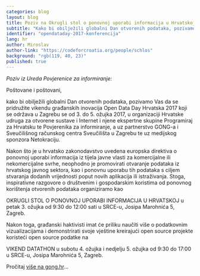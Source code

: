 ```yaml
---
categories: blog
layout: blog
title: Poziv na Okrugli stol o ponovnoj uporabi informacija u Hrvatskoj
subtitle: "Kako bi obilježili globalni Dan otvorenih podataka, pozivamo Vas da se pridružite vikendu građanskih inovacija Open Data Day Hrvatska 2017"
identifier: "opendataday-2017-konferencija"
lang: hr
author: Miroslav
author-link: "https://codeforcroatia.org/people/schlos"
background: "rgb(119, 40, 23)"
published: true
---
```


_Poziv iz Ureda Povjerenice za informiranje:_

Poštovane i poštovani,

kako bi obilježili globalni Dan otvorenih podataka, pozivamo Vas da se pridružite vikendu građanskih inovacija Open Data Day Hrvatska 2017 koji se održava u Zagrebu se od 3. do 5. ožujka 2017, u organizaciji Hrvatske udruga za otvorene sustave i Internet i njene ekspertne skupine Programiraj za Hrvatsku te Povjerenika za informiranje, a uz partnerstvo GONG-a i Sveučilišnog računskog centra Sveučilišta u Zagrebu te uz medijskog sponzora Netokraciju.

Nakon što je u hrvatsko zakonodavstvo uvedena europska direktiva o ponovnoj uporabi informacija iz tijela javne vlasti za komercijalne ili nekomercijalne svrhe, neophodno je promovirati otvaranje podataka iz hrvatskog javnog sektora, kao i ponovnu uporabu tih podataka s ciljem stvaranja dodanih vrijednosti poput novih aplikacija ili istraživanja. Stoga, inspirativne razgovore o društvenim i gospodarskim koristima od ponovnog korištenja otvorenih podataka organiziramo kao

OKRUGLI STOL O PONOVNOJ UPORABI INFORMACIJA U HRVATSKOJ
u petak 3. ožujka od 9:30 do 12:00 sati
u SRCE-u, Josipa Marohnića 5, Zagreb.

Nakon toga, građanski haktivisti imat će priliku naučiti više o podatkovnim vizualizacijama i demonstrirati svoje vještine kreirajući open source projekte koristeći open source podatke na

VIKEND DATATHON
u subotu 4. ožujka i nedjelju 5. ožujka od 9:30 do 17:00
u SRCE-u, Josipa Marohnića 5, Zagreb.

Pročitaj [više na gong.hr](https://www.gong.hr/hr/dobra-vladavina/pristup-informacijama/okrugli-stol-o-ponovnoj-uporabi-informacija-u-hrva/)...